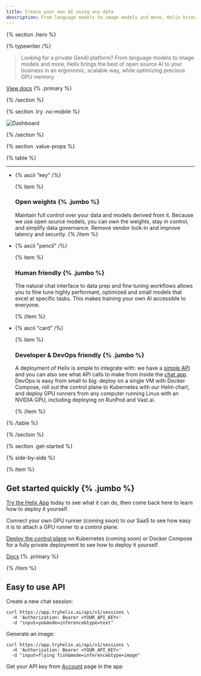 ```yaml
---
title: Create your own AI using any data
description: From language models to image models and more, Helix brings the best of open source AI to your business in an ergonomic, scalable way, while optimizing precious GPU memory.
---
```


{% section .hero %}

{% typewriter /%}

> Looking for a private GenAI platform? From language models to image models and more, Helix brings the best of open source AI to your business in an ergonomic, scalable way, while optimizing precious GPU memory.

[View docs](/docs/getting-started) {% .primary %}

{% /section %}

{% section .try .no-mobile %}

![Dashboard](/dashboard.png)

{% /section %}

{% section .value-props %}

{% table %}

---

- {% ascii "key" /%}

  {% item %}

  ### Open weights {% .jumbo %}

  Maintain full control over your data and models derived from it. Because we use open source models, you can own the weights, stay in control, and simplify data governance. Remove vendor lock-in and improve latency and security.
  {% /item %}

- {% ascii "pencil" /%}

  {% item %}

  ### Human friendly {% .jumbo %}

  The natural chat interface to data prep and fine tuning workflows allows you to fine tune highly performant, optimized and small models that excel at specific tasks. This makes training your own AI accessible to everyone.

  {% /item %}

- {% ascii "card" /%}

  {% item %}

  ### Developer &amp; DevOps friendly {% .jumbo %}

  A deployment of Helix is simple to integrate with: we have a [simple API](/docs/api) and you can also see what API calls to make from inside the [chat app](https://app.tryhelix.ai/). DevOps is easy from small to big: deploy on a single VM with Docker Compose, roll out the control plane to Kubernetes with our Helm chart, and deploy GPU runners from any computer running Linux with an NVIDIA GPU, including deploying on RunPod and Vast.ai.

  {% /item %}

{% /table %}

{% /section %}

{% section .get-started %}

{% side-by-side %}

{% item %}

## Get started quickly {% .jumbo %}

[Try the Helix App](https://app.tryhelix.ai) today to see what it can do, then come back here to learn how to deploy it yourself.

Connect your own GPU runner (coming soon) to our SaaS to see how easy it is to attach a GPU runner to a control plane.

[Deploy the control plane](/docs/control-plane/) on Kubernetes (coming soon) or Docker Compose for a fully private deployment to see how to deploy it yourself.

[Docs](/docs/) {% .primary %}

{% /item %}

## Easy to use API

Create a new chat session:

```shell
curl https://app.tryhelix.ai/api/v1/sessions \
  -H 'Authorization: Bearer <YOUR_API_KEY>'
  -d "input=yo&mode=inference&type=text"
```

Generate an image:

```shell
curl https://app.tryhelix.ai/api/v1/sessions \
  -H 'Authorization: Bearer <YOUR_API_KEY>'
  -d "input=flying fish&mode=inference&type=image"
```

Get your API key from [Account](https://app.tryhelix.ai/account) page in the app